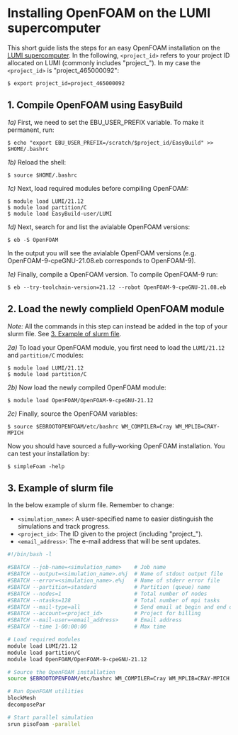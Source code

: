 # Installing OpenFOAM on the LUMI supercomputer
This short guide lists the steps for an easy OpenFOAM installation on the [LUMI supercomputer](https://lumi-supercomputer.eu). In the following, ```<project_id>``` refers to your project ID allocated on LUMI (commonly includes "project_"). In my case the ```<project_id>``` is "project_465000092":
```shell
$ export project_id=project_465000092
```

## 1. Compile OpenFOAM using EasyBuild

*1a)* First, we need to set the EBU_USER_PREFIX variable. To make it permanent, run:
```shell
$ echo "export EBU_USER_PREFIX=/scratch/$project_id/EasyBuild" >> $HOME/.bashrc
```
*1b)* Reload the shell:
```shell
$ source $HOME/.bashrc
```
*1c)* Next, load required modules before compiling OpenFOAM:
```shell
$ module load LUMI/21.12
$ module load partition/C
$ module load EasyBuild-user/LUMI
```
*1d)* Next, search for and list the avialable OpenFOAM versions:
```shell
$ eb -S OpenFOAM
```

In the output you will see the avialable OpenFOAM versions (e.g. OpenFOAM-9-cpeGNU-21.08.eb corresponds to OpenFOAM-9).

*1e)* Finally, compile a OpenFOAM version. To compile OpenFOAM-9 run:
```shell
$ eb --try-toolchain-version=21.12 --robot OpenFOAM-9-cpeGNU-21.08.eb
```

## 2. Load the newly complield OpenFOAM module
*Note:* All the commands in this step can instead be added in the top of your slurm file. See 
[3. Example of slurm file](#3-example-of-slurm-file).

*2a)* To load your OpenFOAM module, you first need to load the ```LUMI/21.12``` and ```partition/C``` modules:
```shell
$ module load LUMI/21.12
$ module load partition/C
```

*2b)* Now load the newly compiled OpenFOAM module:
```shell
$ module load OpenFOAM/OpenFOAM-9-cpeGNU-21.12
```

*2c)* Finally, source the OpenFOAM variables:
```shell
$ source $EBROOTOPENFOAM/etc/bashrc WM_COMPILER=Cray WM_MPLIB=CRAY-MPICH
```
Now you should have sourced a fully-working OpenFOAM installation. You can test your installation by:
```shell
$ simpleFoam -help
```

## 3. Example of slurm file
In the below example of slurm file. Remember to change:
- ```<simulation_name>```: A user-specified name to easier distinguish the simulations and track progress.
- ```<project_id>```: The ID given to the project (including "project_").
- ```<email_address>```: The e-mail address that will be sent updates.
```bash
#!/bin/bash -l

#SBATCH --job-name=<simulation_name>    # Job name
#SBATCH --output=<simulation_name>.o%j  # Name of stdout output file
#SBATCH --error=<simulation_name>.e%j   # Name of stderr error file
#SBATCH --partition=standard            # Partition (queue) name
#SBATCH --nodes=1                       # Total number of nodes
#SBATCH --ntasks=128                    # Total number of mpi tasks
#SBATCH --mail-type=all                 # Send email at begin and end of job
#SBATCH --account=<project_id>          # Project for billing
#SBATCH --mail-user=<email_address>     # Email address
#SBATCH --time 1-00:00:00               # Max time

# Load required modules
module load LUMI/21.12
module load partition/C
module load OpenFOAM/OpenFOAM-9-cpeGNU-21.12

# Source the OpenFOAM installation
source $EBROOTOPENFOAM/etc/bashrc WM_COMPILER=Cray WM_MPLIB=CRAY-MPICH

# Run OpenFOAM utilities     
blockMesh
decomposePar

# Start parallel simulation
srun pisoFoam -parallel
```